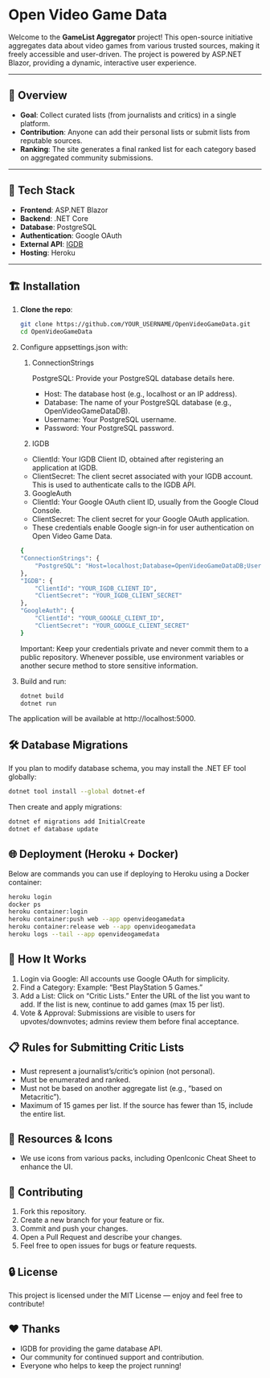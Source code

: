 # Open Video Game Data

Welcome to the **GameList Aggregator** project! This open-source initiative aggregates data about video games from various trusted sources, making it freely accessible and user-driven. The project is powered by ASP.NET Blazor, providing a dynamic, interactive user experience.

---

## 🌟 Overview

- **Goal**: Collect curated lists (from journalists and critics) in a single platform.
- **Contribution**: Anyone can add their personal lists or submit lists from reputable sources.
- **Ranking**: The site generates a final ranked list for each category based on aggregated community submissions.

---

## 🚀 Tech Stack

- **Frontend**: ASP.NET Blazor
- **Backend**: .NET Core
- **Database**: PostgreSQL
- **Authentication**: Google OAuth
- **External API**: [IGDB](https://www.igdb.com/)
- **Hosting**: Heroku

---

## 🏗️ Installation

1. **Clone the repo**:
   ```bash
   git clone https://github.com/YOUR_USERNAME/OpenVideoGameData.git
   cd OpenVideoGameData

2. Configure appsettings.json with:
    1. ConnectionStrings

        PostgreSQL: Provide your PostgreSQL database details here.

        - Host: The database host (e.g., localhost or an IP address).
        - Database: The name of your PostgreSQL database (e.g., OpenVideoGameDataDB).
        - Username: Your PostgreSQL username.
        - Password: Your PostgreSQL password.

    2. IGDB

    - ClientId: Your IGDB Client ID, obtained after registering an application at IGDB.
    - ClientSecret: The client secret associated with your IGDB account. This is used to authenticate calls to the IGDB API.

    3. GoogleAuth
    - ClientId: Your Google OAuth client ID, usually from the Google Cloud Console.
    - ClientSecret: The client secret for your Google OAuth application.
    - These credentials enable Google sign-in for user authentication on Open Video Game Data.

    ```bash
    {
    "ConnectionStrings": {
        "PostgreSQL": "Host=localhost;Database=OpenVideoGameDataDB;Username=YOUR_USER;Password=YOUR_PASSWORD"
    },
    "IGDB": {
        "ClientId": "YOUR_IGDB_CLIENT_ID",
        "ClientSecret": "YOUR_IGDB_CLIENT_SECRET"
    },
    "GoogleAuth": {
        "ClientId": "YOUR_GOOGLE_CLIENT_ID",
        "ClientSecret": "YOUR_GOOGLE_CLIENT_SECRET"
    }
    ```
    Important: Keep your credentials private and never commit them to a public repository. Whenever possible, use environment variables or another secure method to store sensitive information.
    
3. Build and run:
    ```bash
    dotnet build
    dotnet run
    ```
The application will be available at http://localhost:5000.

## 🛠️ Database Migrations
If you plan to modify database schema, you may install the .NET EF tool globally:
    
```bash
dotnet tool install --global dotnet-ef
```
Then create and apply migrations:
```bash
dotnet ef migrations add InitialCreate
dotnet ef database update
```

## 🌐 Deployment (Heroku + Docker)

Below are commands you can use if deploying to Heroku using a Docker container:
```bash
heroku login
docker ps
heroku container:login
heroku container:push web --app openvideogamedata
heroku container:release web --app openvideogamedata
heroku logs --tail --app openvideogamedata
```

## 📝 How It Works
1. Login via Google: All accounts use Google OAuth for simplicity.
2. Find a Category: Example: “Best PlayStation 5 Games.”
3. Add a List:
    Click on “Critic Lists.”
    Enter the URL of the list you want to add.
    If the list is new, continue to add games (max 15 per list).
4. Vote & Approval: Submissions are visible to users for upvotes/downvotes; admins review them before final acceptance.

## 📋 Rules for Submitting Critic Lists
- Must represent a journalist’s/critic’s opinion (not personal).
- Must be enumerated and ranked.
- Must not be based on another aggregate list (e.g., “based on Metacritic”).
- Maximum of 15 games per list. If the source has fewer than 15, include the entire list.

## 🎨 Resources & Icons
- We use icons from various packs, including OpenIconic Cheat Sheet to enhance the UI.

## 🤝 Contributing
1. Fork this repository.
2. Create a new branch for your feature or fix.
3. Commit and push your changes.
4. Open a Pull Request and describe your changes.
5. Feel free to open issues for bugs or feature requests.

## 🔒 License

This project is licensed under the MIT License — enjoy and feel free to contribute!

## ❤️ Thanks
- IGDB for providing the game database API.
- Our community for continued support and contribution.
- Everyone who helps to keep the project running!